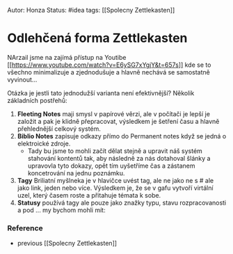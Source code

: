 Autor: Honza
Status: #idea
tags: [[Spolecny Zettlekasten]]


# Odlehčená forma Zettlekasten
NArzail jsme na zajímá přístup na Youtibe [[https://www.youtube.com/watch?v=E6ySG7xYgjY&t=657s]] kde se to všechno minimalizuje a zjednodušuje a hlavně nechává se samostatně vyvinout...

Otázka je jestli tato jednodužší varianta není efektivnější?
Několik základních postřehů:

1. **Fleeting Notes** maji smysl v papírové věrzi, ale v počítači je lepší je založit a pak je klidně přepracovat, výsledkem je šetření času a hlavně přehlednější celkový systém.
2. **Biblio Notes** zapisuje odkazy přímo do Permanent notes když se jedná o elektroické zdroje. 
	* Tady bu jsme to mohli začít dělat stejně a upravit náš systém stahování kontentů tak, aby následně za nás dotahoval šlánky a upravovla tyto dokazy, opět tím uyšetříme čas a zástanem koncetrování na jednu poznámku.
3. **Tagy** Briliatní myšlneka je v hlavičce uvést tag, ale ne jako ne s # ale jako link, jeden nebo více. Výsledkem je, že se v gafu vytvoří virtální uzel, který časem roste a přitahuje témata k sobe.
4. **Statusy** používá tagy ale pouze jako znažky typu, stavu rozpracovanosti a pod ... my bychom mohli mít:


### Reference
- previous [[Spolecny Zettlekasten]]


 